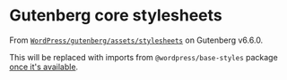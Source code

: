 # Gutenberg core stylesheets

From [`WordPress/gutenberg/assets/stylesheets`](https://github.com/WordPress/gutenberg/tree/399e5e143a62a66101285de623cf47fab159bbdb/assets/stylesheets) on Gutenberg v6.6.0.

This will be replaced with imports from `@wordpress/base-styles` package [once it's available](https://github.com/WordPress/gutenberg/pull/17883).
